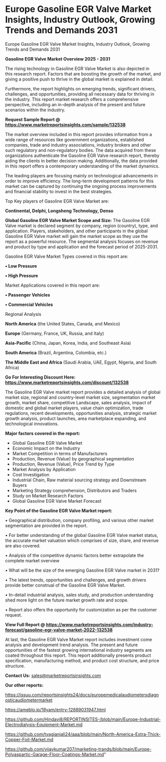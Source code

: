 # Europe Gasoline EGR Valve Market Insights, Industry Outlook, Growing Trends and Demands 2031
Europe Gasoline EGR Valve Market Insights, Industry Outlook, Growing Trends and Demands 2031

<Strong> Gasoline EGR Valve Market Overview 2025 - 2031</strong>

The rising technology in Gasoline EGR Valve Market is also depicted in this research report. Factors that are boosting the growth of the market, and giving a positive push to thrive in the global market is explained in detail.

Furthermore, the report highlights on emerging trends, significant drivers, challenges, and opportunities, providing all necessary data for thriving in the industry. This report market research offers a comprehensive perspective, including an in-depth analysis of the present and future scenarios within the industry.

<strong>Request Sample Report @ <a href=https://www.marketreportsinsights.com/sample/132538>https://www.marketreportsinsights.com/sample/132538</a></strong>

The market overview included in this report provides information from a wide range of resources like government organizations, established companies, trade and industry associations, industry brokers and other such regulatory and non-regulatory bodies. The data acquired from these organizations authenticate the Gasoline EGR Valve research report, thereby aiding the clients in better decision making. Additionally, the data provided in this report offers a contemporary understanding of the market dynamics.

The leading players are focusing mainly on technological advancements in order to improve efficiency. The long-term development patterns for this market can be captured by continuing the ongoing process improvements and financial stability to invest in the best strategies.

Top Key players of Gasoline EGR Valve Market are:

<strong>Continental, Delphi, Longsheng Technology, Denso</strong>

<strong><b>Global Gasoline EGR Valve Market Scope and Size:</b></strong>
The Gasoline EGR Valve market is declared segment by company, region (country), type, and application. Players, stakeholders, and other participants in the global Gasoline EGR Valve market will gain the market scope as they use the report as a powerful resource. The segmental analysis focuses on revenue and product by type and application and the forecast period of 2025-2031.

Gasoline EGR Valve Market Types covered in this report are:

<strong>• Low Pressure

• High Pressure</strong>

Market Applications covered in this report are:

<strong>• Passenger Vehicles

• Commercial Vehicles</strong> 

Regional Analysis

<strong>North America</strong> (the United States, Canada, and Mexico)

<strong>Europe</strong> (Germany, France, UK, Russia, and Italy)

<strong>Asia-Pacific</strong> (China, Japan, Korea, India, and Southeast Asia)

<strong>South America</strong> (Brazil, Argentina, Colombia, etc.)

<strong>The Middle East and Africa</strong> (Saudi Arabia, UAE, Egypt, Nigeria, and South Africa)

<strong>Go For Interesting Discount Here: <a href=https://www.marketreportsinsights.com/discount/132538>https://www.marketreportsinsights.com/discount/132538</a></strong>

The Gasoline EGR Valve market report provides a detailed analysis of global market size, regional and country-level market size, segmentation market growth, market share, competitive Landscape, sales analysis, impact of domestic and global market players, value chain optimization, trade regulations, recent developments, opportunities analysis, strategic market growth analysis, product launches, area marketplace expanding, and technological innovations.

<strong><b>Major factors covered in the report:</b></strong>
<ul>
  <li>Global Gasoline EGR Valve Market </li>
  <li>Economic Impact on the Industry</li>
  <li>Market Competition in terms of Manufacturers</li>
  <li>Production, Revenue (Value) by geographical segmentation</li>
  <li>Production, Revenue (Value), Price Trend by Type</li>
  <li>Market Analysis by Application</li>
  <li>Cost Investigation</li>
  <li>Industrial Chain, Raw material sourcing strategy and Downstream Buyers</li>
  <li>Marketing Strategy comprehension, Distributors and Traders</li>
  <li>Study on Market Research Factors</li>
  <li>Global Gasoline EGR Valve Market Forecast</li>
</ul>

<strong><b>Key Point of the Gasoline EGR Valve Market report:</b></strong>

• Geographical distribution, company profiling, and various other market segmentation are provided in the report.

• For better understanding of the global Gasoline EGR Valve market status, the accurate market valuation which comprises of size, share, and revenue are also covered.

• Analysis of the competitive dynamic factors better extrapolate the complete market overview

• What will be the size of the emerging Gasoline EGR Valve market in 2031?

• The latest trends, opportunities and challenges, and growth drivers provide better construal of the Gasoline EGR Valve Market.

• In-detail industrial analysis, sales study, and production understanding shed more light on the future market growth rate and scope.

• Report also offers the opportunity for customization as per the customer request.

<strong><b>View Full Report @ <a href=https://www.marketreportsinsights.com/industry-forecast/gasoline-egr-valve-market-2022-132538>https://www.marketreportsinsights.com/industry-forecast/gasoline-egr-valve-market-2022-132538</a></b></strong>


At last, the Gasoline EGR Valve Market report includes investment come analysis and development trend analysis. The present and future opportunities of the fastest growing international industry segments are coated throughout this report. This report additionally presents product specification, manufacturing method, and product cost structure, and price structure.

<strong>Contact Us:</strong>
sales@marketreportsinsights.com

<strong>Our other reports:</strong>

<a href=https://issuu.com/reportsinsights24/docs/europemedicalaudiometersdiagnosticaudiometermarket>https://issuu.com/reportsinsights24/docs/europemedicalaudiometersdiagnosticaudiometermarket</a>

<a href=https://ameblo.jp/18yam/entry-12889031947.html>https://ameblo.jp/18yam/entry-12889031947.html</a>

<a href=https://github.com/Hindavi8/REPORTINSITES-/blob/main/Europe-Industrial-Electrodialysis-Equipment-Market.md>https://github.com/Hindavi8/REPORTINSITES-/blob/main/Europe-Industrial-Electrodialysis-Equipment-Market.md</a>

<a href=https://github.com/tyagianjali24/aaa/blob/main/North-America-Extra-Thick-Copper-Foil-Market.md>https://github.com/tyagianjali24/aaa/blob/main/North-America-Extra-Thick-Copper-Foil-Market.md</a>

<a href=https://github.com/vijaykumar207/marketing-trands/blob/main/Europe-Polyaspartic-Garage-Floor-Coatings-Market.md>https://github.com/vijaykumar207/marketing-trands/blob/main/Europe-Polyaspartic-Garage-Floor-Coatings-Market.md</a>"
